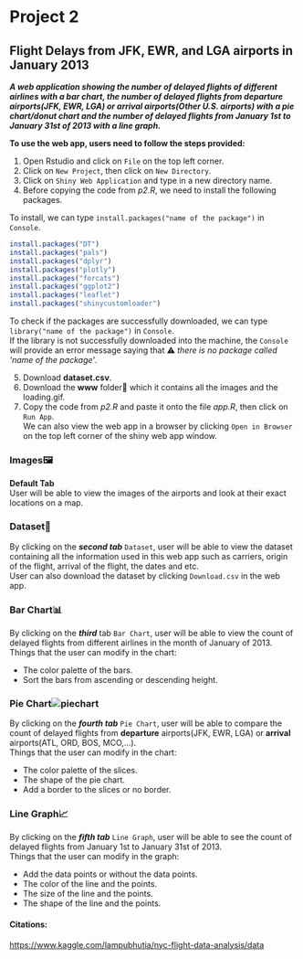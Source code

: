 
# Project 2

## Flight Delays from JFK, EWR, and LGA airports in January 2013

***A web application showing the number of delayed flights of different airlines with a bar chart, the number of delayed flights from departure airports(JFK, EWR, LGA) or arrival airports(Other U.S. airports) with a pie chart/donut chart and the number of delayed flights from January 1st to January 31st of 2013 with a line graph.***  

**To use the web app, users need to follow the steps provided:**
1. Open Rstudio and click on `File` on the top left corner.  
2. Click on `New Project`, then click on `New Directory`.  
3. Click on `Shiny Web Application` and type in a new directory name.
4. Before copying the code from *p2.R*, we need to install the following packages.

To install, we can type `install.packages("name of the package")` in `Console`.
```R 
install.packages("DT")
install.packages("pals")
install.packages("dplyr")
install.packages("plotly")
install.packages("forcats")
install.packages("ggplot2")
install.packages("leaflet")
install.packages("shinycustomloader")
```  

To check if the packages are successfully downloaded, we can type `library("name of the package")` in `Console`.  
If the library is not successfully downloaded into the machine, the `Console` will provide an error message saying that :warning: *there is no package called 'name of the package'*.

5. Download **dataset.csv**.
6. Download the **www** folder:file_folder: which it contains all the images and the loading.gif.
7. Copy the code from *p2.R* and paste it onto the file *app.R*, then click on `Run App`.  
We can also view the web app in a browser by clicking `Open in Browser` on the top left corner of the shiny web app window.  

### Images:framed_picture:

**Default Tab**  
User will be able to view the images of the airports and look at their exact locations on a map. 

### Dataset:1234:

By clicking on the ***second tab*** `Dataset`, user will be able to view the dataset containing all the information used in this web app such as carriers, origin of the flight, arrival of the flight, the dates and etc.  
User can also download the dataset by clicking `Download.csv` in the web app.

### Bar Chart:bar_chart:

By clicking on the ***third*** tab `Bar Chart`, user will be able to view the count of delayed flights from different airlines in the month of January of 2013.  
Things that the user can modify in the chart:
* The color palette of the bars.
* Sort the bars from ascending or descending height.

### Pie Chart![piechart](https://img.icons8.com/office/30/000000/pie-chart.png)

By clicking on the ***fourth tab*** `Pie Chart`, user will be able to compare the count of delayed flights from **departure** airports(JFK, EWR, LGA) or **arrival** airports(ATL, ORD, BOS, MCO,...).  
Things that the user can modify in the chart:
* The color palette of the slices.
* The shape of the pie chart.
* Add a border to the slices or no border.

### Line Graph:chart_with_upwards_trend:

By clicking on the ***fifth tab*** `Line Graph`, user will be able to see the count of delayed flights from January 1st to January 31st of 2013.  
Things that the user can modify in the graph:
* Add the data points or without the data points.
* The color of the line and the points.
* The size of the line and the points.
* The shape of the line and the points.  

#### Citations:
https://www.kaggle.com/lampubhutia/nyc-flight-data-analysis/data
